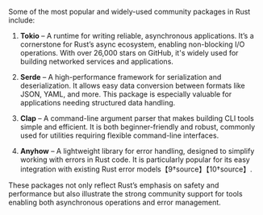 Some of the most popular and widely-used community packages in Rust include:

1. **Tokio** – A runtime for writing reliable, asynchronous applications. It’s a cornerstone for Rust’s async ecosystem, enabling non-blocking I/O operations. With over 26,000 stars on GitHub, it's widely used for building networked services and applications.

2. **Serde** – A high-performance framework for serialization and deserialization. It allows easy data conversion between formats like JSON, YAML, and more. This package is especially valuable for applications needing structured data handling.

3. **Clap** – A command-line argument parser that makes building CLI tools simple and efficient. It is both beginner-friendly and robust, commonly used for utilities requiring flexible command-line interfaces.

4. **Anyhow** – A lightweight library for error handling, designed to simplify working with errors in Rust code. It is particularly popular for its easy integration with existing Rust error models【9†source】【10†source】.

These packages not only reflect Rust’s emphasis on safety and performance but also illustrate the strong community support for tools enabling both asynchronous operations and error management.
